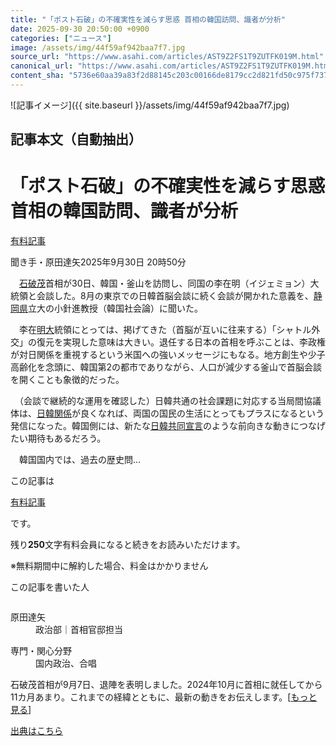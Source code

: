 ```yaml
---
title: "「ポスト石破」の不確実性を減らす思惑 首相の韓国訪問、識者が分析"
date: 2025-09-30 20:50:00 +0900
categories: ["ニュース"]
image: /assets/img/44f59af942baa7f7.jpg
source_url: "https://www.asahi.com/articles/AST9Z2FS1T9ZUTFK019M.html"
canonical_url: "https://www.asahi.com/articles/AST9Z2FS1T9ZUTFK019M.html"
content_sha: "5736e60aa39a83f2d88145c203c00166de8179cc2d821fd50c975f7373066f38"
---
```


![記事イメージ]({{ site.baseurl }}/assets/img/44f59af942baa7f7.jpg)

## 記事本文（自動抽出）
<div><main role="main" id="main"><p></p><div class="y_Qv3"><h1>「ポスト石破」の不確実性を減らす思惑　首相の韓国訪問、識者が分析</h1><div class="mhPng"><p><span class="fNPYU Q_Shz"><a href="//www.asahi.com/news/gold.html?iref=com_gold">有料記事</a></span></p><span class="H8KYB">聞き手・原田達矢</span><span class="UDj4P"><time datetime="2025-09-30T11:50:00.000Z">2025年9月30日 20時50分</time></span></div></div><p id="gsm_above_SnsUtilityArea"></p><p x-component-name="CommentHeadline" x-component-data='{"commentCount":0,"commentators":[],"mode":"pc"}'></p><div class="nfyQp"><p>　<a href="//www.asahi.com/topics/word/%E7%9F%B3%E7%A0%B4%E8%8C%82.html" title="石破茂 のトピックスを開く" class="eWgMZ">石破茂</a>首相が30日、韓国・釜山を訪問し、同国の李在明（イジェミョン）大統領と会談した。8月の東京での日韓首脳会談に続く会談が開かれた意義を、<a href="http://www.asahi.com/area/shizuoka/" title="静岡県 のトピックスを開く" class="eWgMZ">静岡県</a>立大の小針進教授（韓国社会論）に聞いた。</p><p>　李在<a href="//www.asahi.com/topics/word/%E6%98%8E%E6%B2%BB%E5%A4%A7%E5%AD%A6.html" title="明大 のトピックスを開く" class="eWgMZ">明大</a>統領にとっては、掲げてきた（首脳が互いに往来する）「シャトル外交」の復元を実現した意味は大きい。退任する日本の首相を呼ぶことは、李政権が対日関係を重視するという米国への強いメッセージにもなる。地方創生や少子高齢化を念頭に、韓国第2の都市でありながら、人口が減少する釜山で首脳会談を開くことも象徴的だった。</p><p>　（会談で継続的な運用を確認した）日韓共通の社会課題に対応する当局間協議体は、<a href="http://www.asahi.com/special/t_right/" title="日韓関係 のトピックスを開く" class="eWgMZ">日韓関係</a>が良くなれば、両国の国民の生活にとってもプラスになるという発信になった。韓国側には、新たな<a href="//www.asahi.com/topics/word/%E6%97%A5%E9%9F%93%E5%85%B1%E5%90%8C%E5%AE%A3%E8%A8%80.html" title="日韓共同宣言 のトピックスを開く" class="eWgMZ">日韓共同宣言</a>のような前向きな動きにつなげたい期待もあるだろう。</p><p class="Lujdo">　韓国国内では、過去の歴史問…</p></div><p></p><div class="NbZMW"><div class="PxAm1"><p>この記事は</p><img src="//www.asahicom.jp/images/icon_key_gold.png" alt><a href="//www.asahi.com/news/gold.html?iref=com_1kiji_g_0">有料記事</a><p>です。</p><span class="Zgt88">残り<b>250</b>文字</span><span class="hideFromApp">有料会員になると続きをお読みいただけます。</span></div><p class="eQShK">※無料期間中に解約した場合、料金はかかりません</p></div><div x-component-name="WriterProfile" x-component-data='{"writerProfile":{"writerProfileList":[{"name":"原田達矢","code":"3037a90aab0191b4bffcd3a21b4fd31a3daa05cc87f7eb7db5c4260ab7087c17","department":"政治部","role":"首相官邸担当","specialtyAndInterest":"国内政治、合唱","isFollowed":false,"introduction":"学生時代に地方自治を学び、北海道、京都、大阪で行政取材をしていました。好き嫌いや得意、不得意を考えずにとにかくやってみることを大事にしています。学生時代は男声合唱に打ち込んでいました。","iconImageUrl":"https://profile-image.kraken.asahi.com/3037a90aab0191b4bffcd3a21b4fd31a3daa05cc87f7eb7db5c4260ab7087c17","canSendFanLetter":false}],"isWriterFollowAvailableMember":false},"isFreeArea":true}'><div id="writerProfile" class="yT62y"><p class="FPrYd">この記事を書いた人</p><div class="jdPPS"><div class="zRkIz"><a href="/reporter-bio/3037a90aab0191b4bffcd3a21b4fd31a3daa05cc87f7eb7db5c4260ab7087c17?iref=article_reporter_profile" class="CES5K"></a><div class="iKuvI"><figure class="BKNFc"><img src="https://profile-image.kraken.asahi.com/3037a90aab0191b4bffcd3a21b4fd31a3daa05cc87f7eb7db5c4260ab7087c17" alt></figure><dl class="WptL0"><dt>原田達矢</dt><dd>政治部｜首相官邸担当</dd></dl></div><dl class="PXedm"><dt>専門・関心分野</dt><dd>国内政治、合唱</dd></dl></div></div></div></div><p x-component-name="ArticleCommentList" x-component-data='{"commentCount":0,"commentList":[],"shareUrlBase":"https://www.asahi.com/articles/AST9Z2FS1T9ZUTFK019M.html","articleId":"AST9Z2FS1T9ZUTFK019M","commentIdParam":"","equalCommentIdIndex":-1,"isAuthorized":false,"isFreePlan":false,"isPaidMember":false,"isPresent":false,"isHazard":false,"freeUrlBase":"//www.asahi.com","digitalUrlBase":"//digital.asahi.com"}'></p><div class="GA13d"><div class="eGTLS"><p>石破茂首相が9月7日、退陣を表明しました。2024年10月に首相に就任してから11カ月あまり。これまでの経緯とともに、最新の動きをお伝えします。[<a href="https://www.asahi.com/topics/AP-469addea-74c2-4fa7-8183-c63d5d7d31d1/?iref=kijishita_link">もっと見る</a>]</p></div></div></main></div>

[出典はこちら](https://www.asahi.com/articles/AST9Z2FS1T9ZUTFK019M.html)
